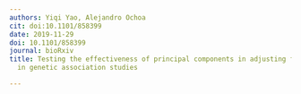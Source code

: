 ```yaml
---
authors: Yiqi Yao, Alejandro Ochoa
cit: doi:10.1101/858399
date: 2019-11-29
doi: 10.1101/858399
journal: bioRxiv
title: Testing the effectiveness of principal components in adjusting for relatedness
  in genetic association studies

---
```

